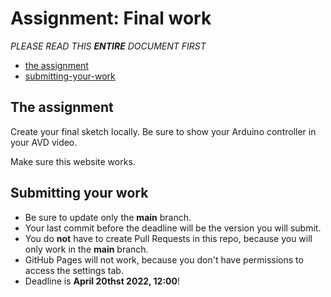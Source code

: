 # Assignment: Final work

*PLEASE READ THIS **ENTIRE** DOCUMENT FIRST*

* [the assignment](#the-assignment)
* [submitting-your-work](#submitting-your-work)


## The assignment

Create your final sketch locally. 
Be sure to show your Arduino controller in your AVD video.

Make sure this website works. 

## Submitting your work

* Be sure to update only the **main** branch.
* Your last commit before the deadline will be the version you will submit.
* You do **not** have to create Pull Requests in this repo, because you will only work in the **main** branch.
* GitHub Pages will not work, because you don't have permissions to access the settings tab.
* Deadline is **April 20thst 2022, 12:00**!



